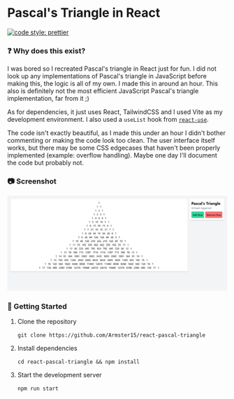 # Pascal's Triangle in React
[![code style: prettier](https://img.shields.io/badge/code_style-prettier-ff69b4.svg?style=flat-square)](https://github.com/prettier/prettier)

### ❓ Why does this exist?
I was bored so I recreated Pascal's triangle in React just for fun. I did not look up any implementations of Pascal's triangle in JavaScript before making this, the logic is all of my own. I made this in around an hour. This also is definitely not the most efficient JavaScript Pascal's triangle implementation, far from it ;)

As for dependencies, it just uses React, TailwindCSS and I used Vite as my development environment. I also used a `useList` hook from [`react-use`](https://github.com/streamich/react-use).

The code isn't exactly beautiful, as I made this under an hour I didn't bother commenting or making the code look too clean. The user interface itself works, but there may be some CSS edgecases that haven't been properly implemented (example: overflow handling). Maybe one day I'll document the code but probably not.

### 📷 Screenshot
<img src="./screenshot.png" />

### 🚀 Getting Started
1. 
    Clone the repository
    ```
    git clone https://github.com/Armster15/react-pascal-triangle
    ```

2. 
    Install dependencies
    ```
    cd react-pascal-triangle && npm install
    ```

3. 
    Start the development server
    ```
    npm run start
    ```